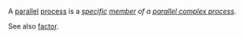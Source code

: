 A [parallel](https://github.com/gcassel/Modular-Organization-Terminology/blob/master/terms/parallel.md) [process](https://github.com/gcassel/Modular-Organization-Terminology/blob/master/terms/process.md) is a *[specific](https://github.com/gcassel/Modular-Organization-Terminology/blob/master/terms/specific.md) [member](https://github.com/gcassel/Modular-Organization-Terminology/blob/master/terms/member.md) of a [parallel complex process](https://github.com/gcassel/Modular-Organization-Terminology/blob/master/compound-terms/parallel-complex-process.md)*.

See also [factor](https://github.com/gcassel/Modular-Organization-Terminology/blob/master/terms/factor.md).
